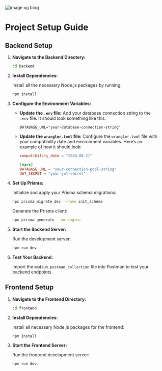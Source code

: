 
![image og blog](https://github.com/user-attachments/assets/93be5b7f-9e58-4bdb-8722-1f7482158cdb)


# Project Setup Guide

## Backend Setup

1. **Navigate to the Backend Directory:**

   ```bash
   cd backend
   ```

2. **Install Dependencies:**

   Install all the necessary Node.js packages by running:

   ```bash
   npm install
   ```

3. **Configure the Environment Variables:**

   - **Update the `.env` file:** Add your database connection string to the `.env` file. It should look something like this:

     ```env
     DATABASE_URL="your-database-connection-string"
     ```

   - **Update the `wrangler.toml` file:** Configure the `wrangler.toml` file with your compatibility date and environment variables. Here’s an example of how it should look:

     ```toml
     compatibility_date = "2024-08-21"

     [vars]
     DATABASE_URL = "your-connection-pool-string"
     JWT_SECRET = "your-jwt-secret"
     ```

4. **Set Up Prisma:**

   Initialize and apply your Prisma schema migrations:

   ```bash
   npx prisma migrate dev --name init_schema
   ```

   Generate the Prisma client:

   ```bash
   npx prisma generate --no-engine
   ```

5. **Start the Backend Server:**

   Run the development server:

   ```bash
   npm run dev
   ```

6. **Test Your Backend:**

   Import the `medium.postman_collection` file into Postman to test your backend endpoints.

## Frontend Setup

1. **Navigate to the Frontend Directory:**

   ```bash
   cd frontend
   ```

2. **Install Dependencies:**

   Install all necessary Node.js packages for the frontend:

   ```bash
   npm install
   ```

3. **Start the Frontend Server:**

   Run the frontend development server:

   ```bash
   npm run dev
   ```
